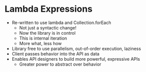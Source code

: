 # Lambda Expressions #
* Re-written to use lambda and Collection.forEach
  * Not just a syntactic change!
  * Now the library is in control
  * This is internal iteration
  * More what, less how
* Library free to use parallelism, out-of-order execution, laziness
* Client passes behavior into the API as data
* Enables API designers to build more powerful, expressive APIs
  * Greater power to abstract over behavior

